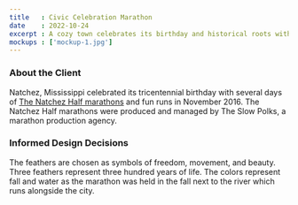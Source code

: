 ```yaml
---
title   : Civic Celebration Marathon
date    : 2022-10-24
excerpt : A cozy town celebrates its birthday and historical roots with a marathon.
mockups : ['mockup-1.jpg'] 
---
```


### About the Client

Natchez, Mississippi celebrated its tricentennial birthday with several days of [The Natchez Half marathons](https://thenatchezhalf.itsyourrace.com/event.aspx?id=7774) and fun runs in November 2016. The Natchez Half marathons were produced and managed by The Slow Polks, a marathon production agency.

### Informed Design Decisions

The feathers are chosen as symbols of freedom, movement, and beauty. Three feathers represent three hundred years of life. The colors represent fall and water as the marathon was held in the fall next to the river which runs alongside the city.
